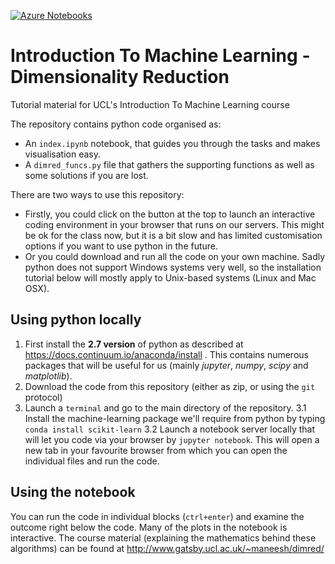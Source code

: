 [![Azure Notebooks](https://notebooks.azure.com/launch.svg)](https://notebooks.azure.com/gbohner/projects/cambridge-talk-20190306)

# Introduction To Machine Learning - Dimensionality Reduction
Tutorial material for UCL's Introduction To Machine Learning course

The repository contains python code organised as:
* An ```index.ipynb``` notebook, that guides you through the tasks and makes visualisation easy.
* A ```dimred_funcs.py``` file that gathers the supporting functions as well as some solutions if you are lost.

There are two ways to use this repository:
* Firstly, you could click on the button at the top to launch an interactive coding environment in your browser that runs on our servers. This might be ok for the class now, but it is a bit slow and has limited customisation options if you want to use python in the future.
* Or you could download and run all the code on your own machine. Sadly python does not support Windows systems very well, so the installation tutorial below will mostly apply to Unix-based systems (Linux and Mac OSX).

## Using python locally

1. First install the **2.7 version** of python as described at https://docs.continuum.io/anaconda/install . This contains numerous packages that will be useful for us (mainly *jupyter*, *numpy*, *scipy* and *matplotlib*).
2. Download the code from this repository (either as zip, or using the ```git``` protocol)
3. Launch a ```terminal``` and go to the main directory of the repository.
3.1 Install the machine-learning package we'll require from python by typing ```conda install scikit-learn```
3.2 Launch a notebook server locally that will let you code via your browser by ```jupyter notebook```. This will open a new tab in your favourite browser from which you can open the individual files and run the code. 


## Using the notebook
You can run the code in individual blocks (```ctrl+enter```) and examine the outcome right below the code. Many of the plots in the notebook is interactive.
The course material (explaining the mathematics behind these algorithms) can be found at http://www.gatsby.ucl.ac.uk/~maneesh/dimred/
